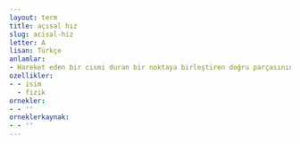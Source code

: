 ```yaml
---
layout: term
title: açısal hız
slug: acisal-hiz
letter: A
lisan: Türkçe
anlamlar:
- Hareket eden bir cismi duran bir noktaya birleştiren doğru parçasının birim zamanda taradığı açı
ozellikler:
- - isim
  - fizik
ornekler:
- - ''
orneklerkaynak:
- - ''
---
```

